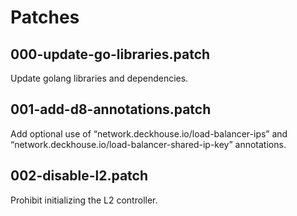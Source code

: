 # Patches

## 000-update-go-libraries.patch

Update golang libraries and dependencies.

## 001-add-d8-annotations.patch

Add optional use of “network.deckhouse.io/load-balancer-ips” and “network.deckhouse.io/load-balancer-shared-ip-key” annotations.

## 002-disable-l2.patch

Prohibit initializing the L2 controller.
